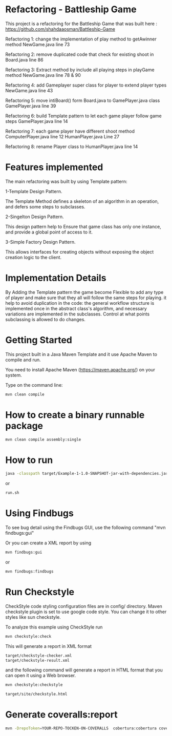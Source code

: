# Refactoring - Battleship Game

This project is a refactoring for the Battleship Game that was built here : https://github.com/shahdaaosman/Battleship-Game

Refactoring 1: change the implementation of play method to getAwinner method NewGame.java line 73

Refactoring 2: remove duplicated code that check for existing shoot in Board.java line 86

Refactoring 3: Extract method by include all playing steps in playGame method NewGame.java line 78 & 90

Refactoring 4: add Gameplayer super class for player to extend player types NewGame.java line 43

Refactoring 5: move intiBoard() form Board.java to GamePlayer.java class GamePlayer.java line 39

Refactoring 6: build Template pattern to let each game player follow game steps GamePlayer.java line 14

Refactoring 7: each game player have different shoot method ComputerPlayer.java line 12 HumanPlayer.java Line 27

Refactoring 8: rename Player class to HumanPlayer.java line 14

# Features implemented
<p>The main refactoring was built by using Template pattern:</p>
  <p>1-Template Design Pattern.</p>
  The Template Method defines a skeleton of an algorithm in an operation, and defers some steps to subclasses. 
  
  <p>2-Singelton Design Pattern.</p>
  This design pattern help to Ensure that game class has only one instance, and provide a global point of access to it.
  
  <p>3-Simple Factory Design Pattern.</p>
  This allows interfaces for creating objects without exposing the object creation logic to the client.

# Implementation Details
By Adding the Template pattern the game become Flexible to add any type of player
and make sure that they all will follow the same steps for playing.
it help to avoid duplication in the code: the general workflow structure is implemented once in the abstract class's algorithm, and necessary variations are implemented in the subclasses.
Control at what points subclassing is allowed to do changes.

# Getting Started

This project built in a Java Maven Template and it
use Apache Maven to compile and run. 

You need to install Apache Maven (https://maven.apache.org/)  on your system. 

Type on the command line: 

```bash
mvn clean compile
```

# How to create a binary runnable package 


```bash
mvn clean compile assembly:single
```


# How to run


```bash
java -classpath target/Example-1-1.0-SNAPSHOT-jar-with-dependencies.jar edu.bu.met.cs665.Main
```

or


```bash
run.sh 
```

# Using Findbugs 

To see bug detail using the Findbugs GUI, use the following command "mvn findbugs:gui"

Or you can create a XML report by using  


```bash
mvn findbugs:gui 
```

or 


```bash
mvn findbugs:findbugs
```

# Run Checkstyle 

CheckStyle code styling configuration files are in config/ directory. Maven checkstyle plugin is set to use google code style. 
You can change it to other styles like sun checkstyle. 

To analyze this example using CheckStyle run 

```bash
mvn checkstyle:check
```

This will generate a report in XML format


```bash
target/checkstyle-checker.xml
target/checkstyle-result.xml
```

and the following command will generate a report in HTML format that you can open it using a Web browser. 

```bash
mvn checkstyle:checkstyle
```

```bash
target/site/checkstyle.html
```


# Generate  coveralls:report 

```bash
mvn -DrepoToken=YOUR-REPO-TOCKEN-ON-COVERALLS  cobertura:cobertura coveralls:report
```


